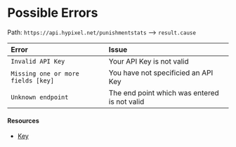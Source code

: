 # Possible Errors
Path: `https://api.hypixel.net/punishmentstats` --> `result.cause`


|Error|Issue|
|:-|:-|
|`Invalid API Key`|Your API Key is not valid|
|`Missing one or more fields [key]`|You have not specificied an API Key|
|`Unknown endpoint`|The end point which was entered is not valid|

#### Resources
- [Key](https://github.com/HypixelCommunity/Hypixel-Api-Documentation/tree/main/API%20Usage/GetAKey.md)